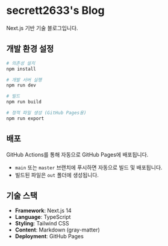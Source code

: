 # secrett2633's Blog

Next.js 기반 기술 블로그입니다.

## 개발 환경 설정

```bash
# 의존성 설치
npm install

# 개발 서버 실행
npm run dev

# 빌드
npm run build

# 정적 파일 생성 (GitHub Pages용)
npm run export
```

## 배포

GitHub Actions를 통해 자동으로 GitHub Pages에 배포됩니다.

- `main` 또는 `master` 브랜치에 푸시하면 자동으로 빌드 및 배포됩니다.
- 빌드된 파일은 `out` 폴더에 생성됩니다.

## 기술 스택

- **Framework**: Next.js 14
- **Language**: TypeScript
- **Styling**: Tailwind CSS
- **Content**: Markdown (gray-matter)
- **Deployment**: GitHub Pages
